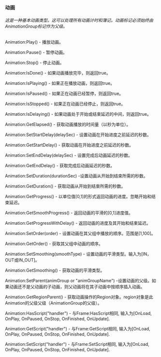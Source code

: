 ### 动画

###### 这是一种基本动画类型。这可以处理所有动画计时和簿记。动画标记必须始终由AnimationGroup标记作为父级。

Animation:Play\(\) - 播放动画。

Animation:Pause\(\) - 暂停动画。

Animation:Stop\(\) - 停止动画。

Animation:IsDone\(\) - 如果动画播放完毕，则返回true。

Animation:IsPlaying\(\) - 如果正在播放动画，则返回true。

Animation:IsPaused\(\) - 如果正在动画已经暂停，则返回true。

Animation:IsStopped\(\) - 如果正在动画已经停止，则返回true。

Animation:IsDelaying\(\) - 如果动画处于开始或结束延迟的中间，则返回true。

Animation:GetElapsed\(\) - 获取动画播放的时间量（以秒为单位）。

Animation:SetStartDelay\(delaySec\) - 设置动画在开始进度之前延迟的秒数。

Animation:GetStartDelay\(\) - 获取动画在开始进度之前延迟的秒数。

Animation:SetEndDelay\(delaySec\) - 设置完成后动画延迟的秒数。

Animation:GetEndDelay\(\) - 获取完成后动画延迟的秒数。

Animation:SetDuration\(durationSec\) -设置动画从开始到结束所需的秒数。

Animation:GetDuration\(\) - 获取动画从开始到结束所需的秒数。

Animation:GetProgress\(\) - 以单位值\[0,1\]的形式返回动画的进度。忽略开始和结束延迟。

Animation:GetSmoothProgress\(\) - 返回动画的平滑的\[0,1\]进度值。

Animation:GetProgressWithDelay\(\) - 返回动画的进度及其开始和结束延迟。

Animation:SetOrder\(order\) - 设置动画在其父组中播放的顺序。范围是\[1,100\]。

Animation:GetOrder\(\) - 获取其父组中动画的顺序。

Animation:SetSmoothing\(smoothType\) - 设置动画的平滑类型。输入为\[IN，OUT或IN\_OUT\]。

Animation:GetSmoothing\(\) - 获取动画的平滑类型。

Animation:SetParent\(animGroup or "animGroupName"\) -设置动画的父级。如果动画还不是父动画的子动画，则父动画将在其子动画中按顺序插入动画。

Animation:GetRegionParent\(\) - 获取动画操作的Region对象。region对象是此Animation的父级父级（AnimationGroup的父级）。

Animation:HasScript\("handler"\) - 与Frame:HasScript相同, 输入为\[OnLoad, OnPlay, OnPaused, OnStop, OnFinished, OnUpdate\].

Animation:GetScript\("handler"\) - 与Frame:GetScript相同, 输入为\[OnLoad, OnPlay, OnPaused, OnStop, OnFinished, OnUpdate\].

Animation:SetScript\("handler"\) - 与Frame:SetScript相同, 输入为\[OnLoad, OnPlay, OnPaused, OnStop, OnFinished, OnUpdate\].

